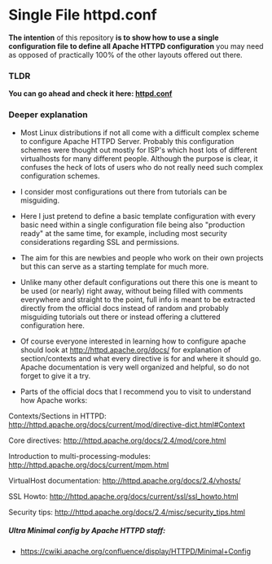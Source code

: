 # Single File httpd.conf

**The intention** of this repository **is to show how to use a single configuration file to define all Apache HTTPD configuration** you may need as opposed of practically 100% of the other layouts offered out there.

### TLDR
**You can go ahead and check it here: [httpd.conf](httpd.conf)**

### Deeper explanation
- Most Linux distributions if not all come with a difficult complex scheme to configure Apache HTTPD Server.
Probably this configuration schemes were thought out mostly for ISP's which host lots of different virtualhosts for many different people. Although the purpose is clear, it confuses the heck of lots of users who do not really need such complex configuration schemes.

- I consider most configurations out there from tutorials can be misguiding.

- Here I just pretend to define a basic template configuration with every basic need within a single configuration file being also "production ready" at the same time, for example, including most security considerations regarding SSL and permissions.

- The aim for this are newbies and people who work on their own projects but this can serve as a starting template for much more.

- Unlike many other default configurations out there this one is meant to be used (or nearly) right away, without being filled with comments everywhere and straight to the point, full info is meant to be extracted directly from the official docs instead of random and probably misguiding tutorials out there or instead offering a cluttered configuration here.

- Of course everyone interested in learning how to configure apache should look at http://httpd.apache.org/docs/ for explanation of section/contexts and what every directive is for and where it should go. Apache documentation is very well organized and helpful, so do not forget to give it a try.

- Parts of the official docs that I recommend you to visit to understand how Apache works:

Contexts/Sections in HTTPD:
http://httpd.apache.org/docs/current/mod/directive-dict.html#Context

Core directives:
http://httpd.apache.org/docs/2.4/mod/core.html

Introduction to multi-processing-modules:
http://httpd.apache.org/docs/current/mpm.html

VirtualHost documentation:
http://httpd.apache.org/docs/2.4/vhosts/

SSL Howto:
http://httpd.apache.org/docs/current/ssl/ssl_howto.html

Security tips:
http://httpd.apache.org/docs/2.4/misc/security_tips.html


##### Ultra Minimal config by Apache HTTPD staff:
- https://cwiki.apache.org/confluence/display/HTTPD/Minimal+Config

